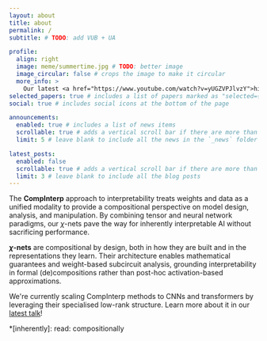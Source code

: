 ```yaml
---
layout: about
title: about
permalink: /
subtitle: # TODO: add VUB + UA

profile:
  align: right
  image: meme/summertime.jpg # TODO: better image
  image_circular: false # crops the image to make it circular
  more_info: >
    Our latest <a href="https://www.youtube.com/watch?v=yUGZVPJlvzY">hit single</a>
selected_papers: true # includes a list of papers marked as "selected={true}"
social: true # includes social icons at the bottom of the page

announcements:
  enabled: true # includes a list of news items
  scrollable: true # adds a vertical scroll bar if there are more than 3 news items
  limit: 5 # leave blank to include all the news in the `_news` folder

latest_posts:
  enabled: false
  scrollable: true # adds a vertical scroll bar if there are more than 3 new posts items
  limit: 3 # leave blank to include all the blog posts
---
```


<!-- TODO: meme collection page -->
<!-- TODO: add book as project, or better, separate page -->

The **CompInterp** approach to interpretability treats weights and data as a unified modality to provide a compositional perspective on model design, analysis, and manipulation. By combining tensor and neural network paradigms, our $\chi$-nets pave the way for inherently interpretable AI without sacrificing performance.

**$\chi$-nets** are compositional by design, both in how they are built and in the representations they learn. Their architecture enables mathematical guarantees and weight-based subcircuit analysis, grounding interpretability in formal (de)compositions rather than post-hoc activation-based approximations.

We're currently scaling CompInterp methods to CNNs and transformers by leveraging their specialised low-rank structure. Learn more about it in our [latest talk](https://www.youtube.com/watch?v=yUGZVPJlvzY)!

*[inherently]: read: compositionally
